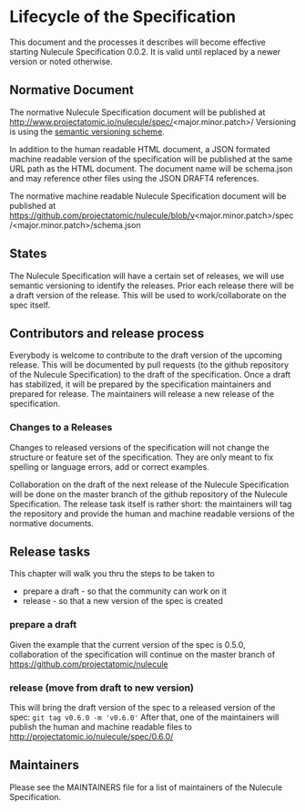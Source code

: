 # Lifecycle of the Specification

This document and the processes it describes will become effective starting Nulecule Specification 0.0.2. It is valid until replaced by a newer version or noted otherwise.

## Normative Document

The normative Nulecule Specification document will be published at http://www.projectatomic.io/nulecule/spec/<major.minor.patch>/
Versioning is using the [semantic versioning scheme](http://semver.org/spec/v2.0.0.html).

In addition to the human readable HTML document, a JSON formated machine readable version of the specification will be published at the same URL path as the HTML document. The document name will be schema.json and may reference other files using the JSON DRAFT4 references.

The normative machine readable Nulecule Specification document will be published at https://github.com/projectatomic/nulecule/blob/v<major.minor.patch>/spec/<major.minor.patch>/schema.json

## States

The Nulecule Specification will have a certain set of releases, we will use semantic versioning to identify the releases.
Prior each release there will be a draft version of the release. This will be used to work/collaborate on the spec itself.

## Contributors and release process

Everybody is welcome to contribute to the draft version of the upcoming release. This will be documented by pull
requests (to the github repository of the Nulecule Specification) to the draft of the specification. Once a draft
has stabilized, it will be prepared by the specification maintainers and prepared for release. The maintainers
will release a new release of the specification.

### Changes to a Releases

Changes to released versions of the specification will not change the structure or feature set of the specification.
They are only meant to fix spelling or language errors, add or correct examples.

Collaboration on the draft of the next release of the Nulecule Specification will be done on the master branch of the github
repository of the Nulecule Specification. The release task itself is rather short: the maintainers will tag the repository
and provide the human and machine readable versions of the normative documents.

## Release tasks

This chapter will walk you thru the steps to be taken to

 * prepare a draft - so that the community can work on it
 * release - so that a new version of the spec is created

### prepare a draft

Given the example that the current version of the spec is 0.5.0, collaboration of the specification will continue on the master branch
of https://github.com/projectatomic/nulecule

### release (move from draft to new version)

This will bring the draft version of the spec to a released version of the spec: `git tag v0.6.0 -m 'v0.6.0'` After that, one of the maintainers will
publish the human and machine readable files to http://projectatomic.io/nulecule/spec/0.6.0/

## Maintainers

Please see the MAINTAINERS file for a list of maintainers of the Nulecule Specification.
